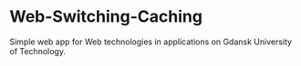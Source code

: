 # Web-Switching-Caching
Simple web app for Web technologies in applications on Gdansk University of Technology. 
